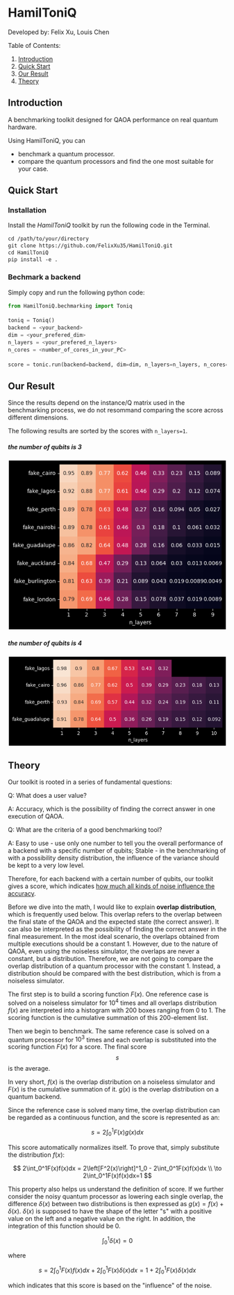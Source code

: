 # HamilToniQ

Developed by: Felix Xu, Louis Chen

Table of Contents:

1. [Introduction](#introduction)
2. [Quick Start](#quickstart)
3. [Our Result](#ourresult)
4. [Theory](#theory)

<a name="introduction"></a>

## Introduction 

A benchmarking toolkit designed for QAOA performance on real quantum hardware.

Using HamilToniQ, you can

* benchmark a quantum processor.
* compare the quantum processors and find the one most suitable for your case.

<a name="quickstart"></a>

## Quick Start 

### Installation

Install the *HamilToniQ* toolkit by run the following code in the Terminal.

```shell
cd /path/to/your/directory
git clone https://github.com/FelixXu35/HamilToniQ.git
cd HamilToniQ
pip install -e .
```



### Bechmark a backend

Simply copy and run the following python code:

```python
from HamilToniQ.bechmarking import Toniq

toniq = Toniq()
backend = <your_backend>
dim = <your_prefered_dim>
n_layers = <your_prefered_n_layers>
n_cores = <number_of_cores_in_your_PC>

score = tonic.run(backend=backend, dim=dim, n_layers=n_layers, n_cores=n_cores)
```

<a name="ourresult"></a>

## Our Result 

Since the results depend on the instance/Q matrix used in the benchmarking process, we do not resommand comparing the score across different dimensions.

The following results are sorted by the scores with `n_layers=1`.

##### the number of qubits is 3

<p align=center><img src="./HamilToniQ/our_results/dim_3.png" alt="n_qubits=3" width="500" /></p>

##### the number of qubits is 4

<p align=center><img src="./HamilToniQ/our_results/dim_4.png" alt="n_qubits=4" width="500" /></p>

<a name="theory"></a>

## Theory 

Our toolkit is rooted in a series of fundamental questions:

Q: What does a user value?

A: Accuracy, which is the possibility of finding the correct answer in one execution of QAOA.

Q: What are the criteria of a good benchmarking tool?

A: Easy to use - use only one number to tell you the overall performance of a backend with a specific number of qubits; Stable - in the benchmarking of with a possibility density distribution, the influence of the variance should be kept to a very low level. 

Therefore, for each backend with a certain number of qubits, our toolkit gives a score, which indicates <u>how much all kinds of noise influence the accuracy</u>. 

Before we dive into the math, I would like to explain **overlap distribution**, which is frequently used below. This overlap refers to the overlap between the final state of the QAOA and the expected state (the correct answer). It can also be interpreted as the possibility of finding the correct answer in the final measurement. In the most ideal scenario, the overlaps obtained from multiple executions should be a constant $1$. However, due to the nature of QAOA, even using the noiseless simulator, the overlaps are never a constant, but a distribution. Therefore, we are not going to compare the overlap distribution of a quantum processor with the constant $1$. Instead, a distribution should be compared with the best distribution, which is from a noiseless simulator.

The first step is to build a scoring function $F(x)$. One reference case is solved on a noiseless simulator for $10^4$ times and all overlaps distribution $f(x)$ are interpreted into a histogram with 200 boxes ranging from 0 to 1. The scoring function is the cumulative summation of this 200-element list.

Then we begin to benchmark. The same reference case is solved on a quantum processor for $10^3$ times and each overlap is substituted into the scoring function $F(x)$ for a score. The final score $$s$$ is the average.

In very short, $f(x)$ is the overlap distribution on a noiseless simulator and $F(x)$ is the cumulative summation of it. $g(x)$ is the overlap distribution on a quantum backend. 

Since the reference case is solved many time, the overlap distribution can be regarded as a continuous function, and the score is represented as an:

$$
s=2\int_0^1F(x)g(x)dx
$$

This score automatically normalizes itself. To prove that, simply substitute the distribution $f(x)$:

$$
2\int_0^1F(x)f(x)dx = 2\left[F^2(x)\right]^1_0 - 2\int_0^1F(x)f(x)dx \\
\to 2\int_0^1F(x)f(x)dx=1
$$

This property also helps us understand the definition of score. If we further consider the noisy quantum processor as lowering each single overlap, the difference $\delta(x)$ between two distributions is then expressed as $g(x) = f(x) + \delta(x)$. $\delta(x)$ is supposed to have the shape of the letter "s" with a positive value on the left and a negative value on the right. In addition, the integration of this function should be 0.

$$
\int_0^1\delta(x)=0
$$

where 

$$
s=2\int^1_0F(x)f(x)dx+2\int^1_0F(x)\delta(x)dx=1+2\int^1_0F(x)\delta(x)dx
$$

which indicates that this score is based on the "influence" of the noise.

